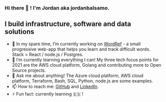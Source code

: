 ### Hi there 👋 ! I'm Jordan aka jordanbalsamo.

<!--**jordanbalsamo/jordanbalsamo** is a ✨ _special_ ✨ repository because its `README.md` (this file) appears on your GitHub profile. -->

## I build infrastructure, software and data solutions

- 🔭 In my spare time, I’m currently working on [WordRef](https://word-ref.firebaseapp.com/) - a small progressive web-app that helps you learn and track difficult words. Stack = React / node.js / Postgres.
- 🌱 I’m currently learning everything I can! My three tech focus points for 2021 are the AWS cloud platform, Golang and contributing more to Open Source projects.
- 💬 Ask me about anything! The Azure cloud platform, AWS cloud platform, Terraform, Bash, SQL, Python, node.js are some examples.
- 📫 How to reach me: [GitHub](https://github.com/jordanbalsamo/) and [LinkedIn](https://www.linkedin.com/in/jordan-balsamo-b96444113/).
- ⚡ Fun fact: currently learning 🇪🇸 !

